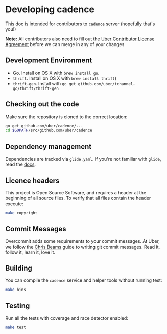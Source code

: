 # Developing cadence

This doc is intended for contributors to `cadence` server (hopefully that's you!)

**Note:** All contributors also need to fill out the [Uber Contributor License Agreement](http://t.uber.com/cla) before we can merge in any of your changes

## Development Environment

* Go. Install on OS X with `brew install go`.
* `thrift`. Install on OS X with `brew install thrift`)
* `thrift-gen`. Install with `go get github.com/uber/tchannel-go/thrift/thrift-gen`

## Checking out the code

Make sure the repository is cloned to the correct location:

```bash
go get github.com/uber/cadence/...
cd $GOPATH/src/github.com/uber/cadence
```

## Dependency management

Dependencies are tracked via `glide.yaml`. If you're not familiar with `glide`,
read the [docs](https://github.com/Masterminds/glide#usage).

## Licence headers

This project is Open Source Software, and requires a header at the beginning of
all source files. To verify that all files contain the header execute:

```bash
make copyright
```

## Commit Messages

Overcommit adds some requirements to your commit messages. At Uber, we follow the
[Chris Beams](http://chris.beams.io/posts/git-commit/) guide to writing git
commit messages. Read it, follow it, learn it, love it.

## Building

You can compile the `cadence` service and helper tools without running test: 

```bash
make bins
```

## Testing

Run all the tests with coverage and race detector enabled:

```bash
make test
```
